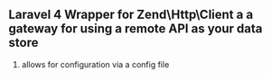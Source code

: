 Laravel 4 Wrapper for Zend\Http\Client a a gateway for using a remote API as your data store
------------------------

1) allows for configuration via a config file
